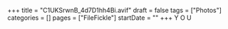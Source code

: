+++
title = "C1UKSrwnB_4d7D1hh4Bi.avif"
draft = false
tags = ["Photos"]
categories = []
pages = ["FileFickle"]
startDate = ""
+++
Y O U
